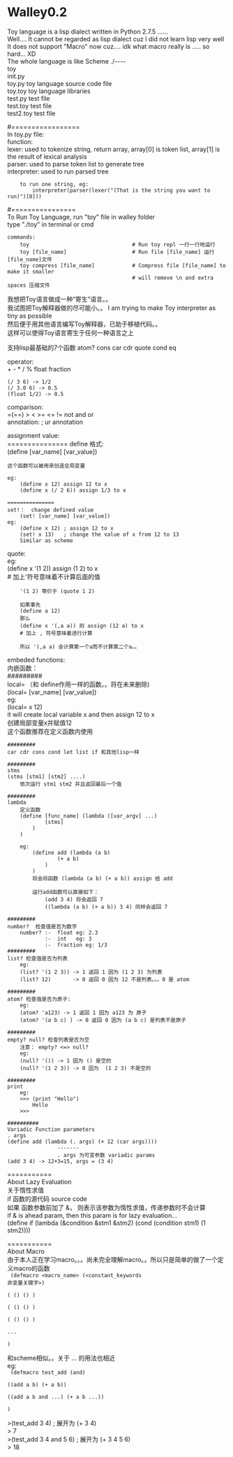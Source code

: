 Walley0.2  
=========  
Toy language is a lisp dialect written in Python 2.7.5 ......  
Well.... It cannot be regarded as lisp dialect cuz I did not learn lisp very well  
It does not support "Macro" now cuz.... idk what macro really is ..... so hard... XD  
The whole language is like Scheme
	./----  
		toy        
		init.py  
		toy.py        toy language source code file  
		toy.toy       toy language libraries  
		test.py       test file  
		test.toy      test file  
		test2.toy     test file

#=================  
In toy.py file:  
	function:  
		lexer: used to tokenize string, return array, array[0] is token list, array[1] is the   result of lexical analysis  
		parser: used to parse token list to generate tree  
		interpreter: used to run parsed tree  
  
		to run one string, eg:    
			interpreter(parser(lexer("(That is the string you want to run)")[0]))  
			  
#================  
To Run Toy Language, run "toy" file in walley folder  
type "./toy" in terminal or cmd  

	commands:  
		toy    								# Run toy repl 一行一行地运行  
		toy [file_name]						# Run file [file_name] 运行[file_name]文件  
		toy compress [file_name]			# Compress file [file_name] to make it smaller  
											# will remove \n and extra spaces 压缩文件  

  
我想把Toy语言做成一种“寄生”语言。。  
我试图把Toy解释器做的尽可能小。。 I am trying to make Toy interpreter as tiny as possible  
然后便于用其他语言编写Toy解释器，已助于移植代码。。  
这样可以使得Toy语言寄生于任何一种语言之上  
  
支持lisp最基础的7个函数
atom? cons car cdr quote cond eq

  
operator:  
	+ - * / % float fraction  
  
	(/ 3 6) -> 1/2  
	(/ 3.0 6) -> 0.5  
	(float 1/2) -> 0.5  

comparison:  
	=(==) > < >= <= != not and or  
annotation:
	; ur annotation
  
assignment value:  
	===============
	define
	格式:  
		(define [var_name] [var_value])  
  
	这个函数可以被用来创造全局变量  
  
	eg:   
		(define x 12) assign 12 to x  
		(define x (/ 2 6)) assign 1/3 to x  

	===============
	set!：  change defined value  
		(set! [var_name] [var_value])  
	eg:  
		(define x 12) ; assign 12 to x  
		(set! x 13)	  ; change the value of x from 12 to 13  
		Similar as scheme  

quote:  
	eg:  
		(define x '(1 2)) assign (1 2) to x  
		# 加上'符号意味着不计算后面的值  
  
		'(1 2) 等价于 (quote 1 2)  
  
		如果事先    
		(define a 12)  
		那么  
		(define x '(,a a)) 则 assign (12 a) to x  
		# 加上 , 符号意味着进行计算  
  
		所以 '(,a a) 会计算第一个a而不计算第二个a。。  

embeded functions:  
内嵌函数：  
	#########  
	local=    （和 define作用一样的函数。。将在未来删除)  
		(local= [var_name] [var_value])  
		eg:  
			(local= x 12)   
			it will create local variable x and then assign 12 to x  
			创建局部变量x并赋值12    
	这个函数推荐在定义函数内使用  
  
	#########  
	car cdr cons cond let list if 和其他lisp一样  
  
	#########  
	stms  
	(stms [stm1] [stm2] ....)  
		依次运行 stm1 stm2 并且返回最后一个值  
  
	#########  
	lambda  
		定义函数  
		(define [func_name] (lambda ([var_argv] ...)  
				[stms]  
			)  
		)  
  
		eg:  
			(define add (lambda (a b)  
					(+ a b)  
				)  
			)  
			将会将函数 (lambda (a b) (+ a b)) assign 给 add  
  
			运行add函数可以直接如下：  
				(add 3 4) 将会返回 7  
				((lambda (a b) (+ a b)) 3 4) 同样会返回 7  
  
	#########  
	number?  检查值是否为数字  
		number? :-	float eg: 2.3  
				:-  int   eg: 3  
				:-  fraction eg: 1/3  
	#########  
	list? 检查值是否为列表  
		eg:  
		(list? '(1 2 3)) -> 1 返回 1 因为 (1 2 3) 为列表  
		(list? 12)		 -> 0 返回 0 因为 12 不是列表。。。0 是 atom  
  
	#########  
	atom? 检查值是否为原子:  
		eg:  
		(atom? 'a123) -> 1 返回 1 因为 a123 为 原子  
		(atom? '(a b c) ) -> 0 返回 0 因为 (a b c) 是列表不是原子  
  
	#########  
	empty? null? 检查列表是否为空  
		注意： empty? <=> null?  
		eg:  
		(null? '()) -> 1 因为 () 是空的  
		(null? '(1 2 3)) -> 0 因为  (1 2 3) 不是空的  
  
	#########  
	print  
		eg:  
		>>> (print "Hello")  
			Hello  
		>>>    
  
	##########  
	Variadic Function parameters  
	. args  
	(define add (lambda (. args) (+ 12 (car args))))  
				    -------  
				    . args 为可变参数 variadic params  
	(add 3 4) -> 12+3=15, args = (3 4)  
  
  
  
  
  
===========  
About Lazy Evaluation  
关于惰性求值  
	if 函数的源代码 source code  
	如果 函数参数前加了 &， 则表示该参数为惰性求值，传递参数时不会计算  
	if & is ahead param, then this param is for lazy evaluation...  
	(define if (lambda (&condition &stm1 &stm2) (cond (condition stm1) (1 stm2))))  

===========  
About Macro  
由于本人正在学习macro。。。尚未完全理解macro。。所以只是简单的做了一个定义macro的函数  
<code>
(defmacro <macro_name> (<constant_keywords 非变量关键字>)  
	( (<pattern>) (<templete>) )  
	( (<pattern>) (<templete>) )  
	( (<pattern>) (<templete>) )  
	...  
  )  
 </code>
和scheme相似。。关于 ... 的用法也相近  
eg:  
	<code>
	(defmacro test_add (and)  
		((add a b) (+ a b))  
		((add a b and ...) (+ a b ...))  
		)  
	</code>
	>(test_add 3 4) ; 展开为 (+ 3 4)  
	> 7  
	>(test_add 3 4 and 5 6) ; 展开为 (+ 3 4 5 6)  
	> 18  







